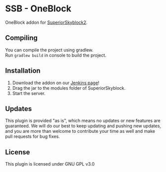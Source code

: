 # SSB - OneBlock

OneBlock addon for [SuperiorSkyblock2](https://www.spigotmc.org/resources/63905/).

## Compiling

You can compile the project using gradlew.<br>
Run `gradlew build` in console to build the project.<br>

## Installation

1. Download the addon on our [Jenkins page](https://hub.bg-software.com/job/SuperiorSkyblock%20Addons/job/OneBlock/)!
2. Drag the jar to the modules folder of SuperiorSkyblock.
3. Start the server.


## Updates

This plugin is provided "as is", which means no updates or new features are guaranteed. We will do our best to keep 
updating and pushing new updates, and you are more than welcome to contribute your time as well and make pull requests
for bug fixes. 

## License

This plugin is licensed under GNU GPL v3.0

